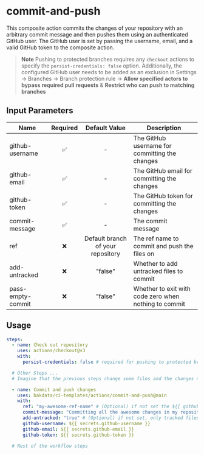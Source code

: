 # commit-and-push

This composite action commits the changes of your repository with an arbitrary commit message and then pushes them using an authenticated GitHub user. The GitHub user is set by passing the username, email, and a valid GitHub token to the composite action.

> **Note**
> Pushing to protected branches requires any `checkout` actions to specify the `persist-credentials: false` option. Additionally, the configured GitHub user needs to be added as an exclusion in Settings → Branches → Branch protection rule → **Allow specified actors to bypass required pull requests** & **Restrict who can push to matching branches**

## Input Parameters

| Name              | Required |           Default Value           | Description                                           |
| ----------------- | :------: | :-------------------------------: | ----------------------------------------------------- |
| github-username   |    ✅    |                 -                 | The GitHub username for committing the changes        |
| github-email      |    ✅    |                 -                 | The GitHub email for committing the changes           |
| github-token      |    ✅    |                 -                 | The GitHub token for committing the changes           |
| commit-message    |    ✅    |                 -                 | The commit message                                    |
| ref               |    ❌    | Default branch of your repository | The ref name to commit and push the files on          |
| add-untracked     |    ❌    |              "false"              | Whether to add untracked files to commit              |
| pass-empty-commit |    ❌    |              "false"              | Whether to exit with code zero when nothing to commit |

## Usage

```yaml
steps:
  - name: Check out repository
    uses: actions/checkout@v3
    with:
      persist-credentials: false # required for pushing to protected branch later

  # Other Steps ...
  # Imagine that the previous steps change some files and the changes need to be committed

  - name: Commit and push changes
    uses: bakdata/ci-templates/actions/commit-and-push@main
    with:
      ref: "my-awesome-ref-name" # (Optional) if not set the ${{ github.event.repository.default_branch }} will fill the value
      commit-message: "Committing all the awesome changes in my repository!"
      add-untracked: "true" # (Optional) if not set, only tracked files will be committed
      github-username: ${{ secrets.github-username }}
      github-email: ${{ secrets.github-email }}
      github-token: ${{ secrets.github-token }}

  # Rest of the workflow steps
```
